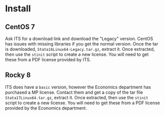 # Install

## CentOS 7

Ask ITS for a download link and download the "Legacy" version.
CentOS has issues with missing libraries if you get the normal version.
Once the tar is downloaded, `Stata16Linux64-Legacy.tar.gz`, extract it.
Once extracted, then use the `stinit` script to create a new license.
You will need to get these from a PDF license provided by ITS.

## Rocky 8

ITS does have a `basic` version, however the Economics department has purchased a MP license.
Contact them and get a copy of the tar file `Stata17Linux64.tar.gz`, extract it.
Once extracted, then use the `stinit` script to create a new license.
You will need to get these from a PDF license provided by the Economics department.
